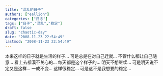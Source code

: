 ```yaml
---
title: "混乱的日子"
authors: ["eallion"]
categories: ["日志"]
tags: ["日子","混乱","稳定"]
draft: false
slug: "chaotic-day"
date: "2008-11-23 22:54:49"
lastmod: "2008-11-23 22:54:49"
---
```


本来这样的日子就是生活的样子...
可是总是在对自己迁就...
不管什么都让自己随意...
看上去都漠不关心的...
每天都是这个样子的...
明天不想继续...
可是明天说不定又是这样...
一成不变...
这样很稳定...
可是这不是我想要的稳定...
